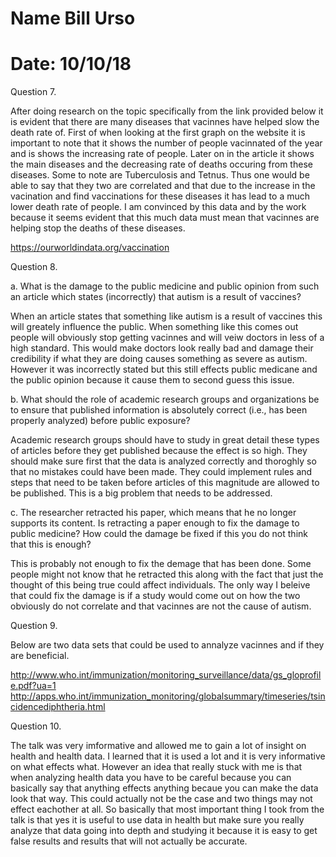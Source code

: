 # Name Bill Urso
# Date: 10/10/18

Question 7.

After doing research on the topic specifically from the link provided below it is evident that there are many diseases that vacinnes have helped slow the death rate of. First of when looking at the first graph on the website it is important to note that it shows the number of people vacinnated of the year and is shows the increasing rate of people. Later on in the article it shows the main diseases and the decreasing rate of deaths occuring from these diseases. Some to note are Tuberculosis and Tetnus. Thus one would be able to say that they two are correlated and that due to the increase in the vacination and find vaccinations for these diseases it has lead to a much lower death rate of people. I am convinced by this data and by the work because it seems evident that this much data must mean that vacinnes are helping stop the deaths of these diseases.

https://ourworldindata.org/vaccination

Question 8.

a. What is the damage to the public medicine and public opinion from such an article
which states (incorrectly) that autism is a result of vaccines?

When an article states that something like autism is a result of vaccines this will greately influence the public. When something like this comes out people will obviously stop getting vacinnes and will veiw doctors in less of a high standard. This would make doctors look really bad and damage their credibility if what they are doing causes something as severe as autism. However it was incorrectly stated but this still effects public medicane and the public opinion because it cause them to second guess this issue.

b. What should the role of academic research groups and organizations be to ensure that
published information is absolutely correct (i.e., has been properly analyzed) before
public exposure?

Academic research groups should have to study in great detail these types of articles before they get published because the effect is so high. They should make sure first that the data is analyzed correctly and thoroghly so that no mistakes could have been made. They could implement rules and steps that need to be taken before articles of this magnitude are allowed to be published. This is a big problem that needs to be addressed.

c. The researcher retracted his paper, which means that he no longer supports its content.
Is retracting a paper enough to fix the damage to public medicine? How could the
damage be fixed if this you do not think that this is enough?

This is probably not enough to fix the demage that has been done. Some people might not know that he retracted this along with the fact that just the thought of this being true could affect individuals. The only way I beleive that could fix the damage is if a study would come out on how the two obviously do not correlate and that vacinnes are not the cause of autism.

Question 9.

Below are two data sets that could be used to annalyze vacinnes and if they are beneficial.

http://www.who.int/immunization/monitoring_surveillance/data/gs_gloprofile.pdf?ua=1
http://apps.who.int/immunization_monitoring/globalsummary/timeseries/tsincidencediphtheria.html

Question 10.

The talk was very imformative and allowed me to gain a lot of insight on health and health data. I learned that it is used a lot and it is very informative on what effects what. However an idea that really stuck with me is that when analyzing health data you have to be careful because you can basically say that anything effects anything becaue you can make the data look that way. This could actually not be the case and two things may not effect eachother at all. So basically that most important thing I took from the talk is that yes it is useful to use data in health but make sure you really analyze that data going into depth and studying it because it is easy to get false results and results that will not actually be accurate.
